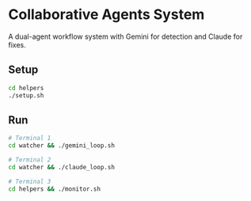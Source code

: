 # Collaborative Agents System

A dual-agent workflow system with Gemini for detection and Claude for fixes.

## Setup
```bash
cd helpers
./setup.sh
```

## Run
```bash
# Terminal 1
cd watcher && ./gemini_loop.sh

# Terminal 2  
cd watcher && ./claude_loop.sh

# Terminal 3
cd helpers && ./monitor.sh
```
